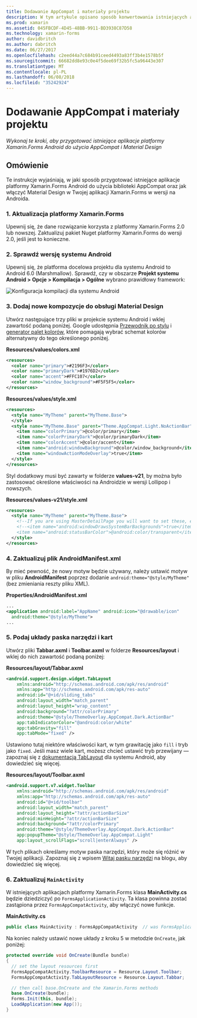 ```yaml
---
title: Dodawanie AppCompat i materiały projektu
description: W tym artykule opisano sposób konwertowania istniejących aplikacji systemu Android na platformie Xamarin.Forms w celu umożliwienia korzystania z AppCompat i Material Design.
ms.prod: xamarin
ms.assetid: 045FBCDF-4D45-48BB-9911-BD3938C87D58
ms.technology: xamarin-forms
author: davidbritch
ms.author: dabritch
ms.date: 06/27/2017
ms.openlocfilehash: c2eed44a7c684b91ceed4493a83ff3b4e1578b5f
ms.sourcegitcommit: 66682dd8e93c0e4f5dee69f32b5fc5a96443e307
ms.translationtype: MT
ms.contentlocale: pl-PL
ms.lasthandoff: 06/08/2018
ms.locfileid: "35242924"
---
```

# <a name="adding-appcompat-and-material-design"></a>Dodawanie AppCompat i materiały projektu

_Wykonaj te kroki, aby przygotować istniejące aplikacje platformy Xamarin.Forms Android do użycia AppCompat i Material Design_

<!-- source https://gist.github.com/jassmith/a3b2a543f99126782936
https://blog.xamarin.com/material-design-for-your-xamarin-forms-android-apps/ -->

## <a name="overview"></a>Omówienie

Te instrukcje wyjaśniają, w jaki sposób przygotować istniejące aplikacje platformy Xamarin.Forms Android do użycia biblioteki AppCompat oraz jak włączyć Material Design w Twojej aplikacji Xamarin.Forms w wersji na Androida.

### <a name="1-update-xamarinforms"></a>1. Aktualizacja platformy Xamarin.Forms

Upewnij się, że dane rozwiązanie korzysta z platformy Xamarin.Forms 2.0 lub nowszej. Zaktualizuj pakiet Nuget platformy Xamarin.Forms do wersji 2.0, jeśli jest to konieczne.

### <a name="2-check-android-version"></a>2. Sprawdź wersję systemu Android

Upewnij się, że platforma docelowa projektu dla systemu Android to Android 6.0 (Marshmallow). Sprawdź, czy w obszarze **Projekt systemu Android > Opcje > Kompilacja > Ogólne** wybrano prawidłowy framework:

 ![](appcompat-images/target-android-6-sml.png "Konfiguracja kompilacji dla systemu Android")

### <a name="3-add-new-themes-to-support-material-design"></a>3. Dodaj nowe kompozycje do obsługi Material Design

Utwórz następujące trzy pliki w projekcie systemu Android i wklej zawartość podaną poniżej. Google udostępnia [Przewodnik po stylu](http://www.google.com/design/spec/style/color.html#color-color-palette) i [generator palet kolorów](http://www.materialpalette.com/), które pomagają wybrać schemat kolorów alternatywny do tego określonego poniżej.

**Resources/values/colors.xml**

```xml
<resources>
  <color name="primary">#2196F3</color>
  <color name="primaryDark">#1976D2</color>
  <color name="accent">#FFC107</color>
  <color name="window_background">#F5F5F5</color>
</resources>
```

**Resources/values/style.xml**

```xml
<resources>
  <style name="MyTheme" parent="MyTheme.Base">
  </style>
  <style name="MyTheme.Base" parent="Theme.AppCompat.Light.NoActionBar">
    <item name="colorPrimary">@color/primary</item>
    <item name="colorPrimaryDark">@color/primaryDark</item>
    <item name="colorAccent">@color/accent</item>
    <item name="android:windowBackground">@color/window_background</item>
    <item name="windowActionModeOverlay">true</item>
  </style>
</resources>
```

Styl dodatkowy musi być zawarty w folderze **values-v21**, by można było zastosować określone właściwości na Androidzie w wersji Lollipop i nowszych.

**Resources/values-v21/style.xml**

```xml
<resources>
  <style name="MyTheme" parent="MyTheme.Base">
    <!--If you are using MasterDetailPage you will want to set these, else you can leave them out-->
    <!--<item name="android:windowDrawsSystemBarBackgrounds">true</item>
    <item name="android:statusBarColor">@android:color/transparent</item>-->
  </style>
</resources>
```

### <a name="4-update-androidmanifestxml"></a>4. Zaktualizuj plik AndroidManifest.xml

By mieć pewność, że nowy motyw będzie używany, należy ustawić motyw w pliku **AndroidManifest** poprzez dodanie `android:theme="@style/MyTheme"` (bez zmieniania reszty pliku XML).

**Properties/AndroidManifest.xml**

```xml
...
<application android:label="AppName" android:icon="@drawable/icon"
  android:theme="@style/MyTheme">
...
```

### <a name="5-provide-toolbar-and-tab-layouts"></a>5. Podaj układy paska narzędzi i kart

Utwórz pliki **Tabbar.axml** i **Toolbar.axml** w folderze **Resources/layout** i wklej do nich zawartość podaną poniżej:

**Resources/layout/Tabbar.axml**

```xml
<android.support.design.widget.TabLayout
    xmlns:android="http://schemas.android.com/apk/res/android"
    xmlns:app="http://schemas.android.com/apk/res-auto"
    android:id="@+id/sliding_tabs"
    android:layout_width="match_parent"
    android:layout_height="wrap_content"
    android:background="?attr/colorPrimary"
    android:theme="@style/ThemeOverlay.AppCompat.Dark.ActionBar"
    app:tabIndicatorColor="@android:color/white"
    app:tabGravity="fill"
    app:tabMode="fixed" />
```

Ustawiono tutaj niektóre właściwości kart, w tym grawitację jako `fill` i tryb jako `fixed`.
Jeśli masz wiele kart, możesz chcieć ustawić tryb przewijany — zapoznaj się z [dokumentacją TabLayout](http://developer.android.com/reference/android/support/design/widget/TabLayout.html) dla systemu Android, aby dowiedzieć się więcej.

**Resources/layout/Toolbar.axml**

```xml
<android.support.v7.widget.Toolbar
    xmlns:android="http://schemas.android.com/apk/res/android"
    xmlns:app="http://schemas.android.com/apk/res-auto"
    android:id="@+id/toolbar"
    android:layout_width="match_parent"
    android:layout_height="?attr/actionBarSize"
    android:minHeight="?attr/actionBarSize"
    android:background="?attr/colorPrimary"
    android:theme="@style/ThemeOverlay.AppCompat.Dark.ActionBar"
    app:popupTheme="@style/ThemeOverlay.AppCompat.Light"
    app:layout_scrollFlags="scroll|enterAlways" />
```

W tych plikach określamy motyw paska narzędzi, który może się różnić w Twojej aplikacji.
Zapoznaj się z wpisem [Witaj pasku narzędzi](https://blog.xamarin.com/android-tips-hello-toolbar-goodbye-action-bar/) na blogu, aby dowiedzieć się więcej.


### <a name="6-update-the-mainactivity"></a>6. Zaktualizuj `MainActivity`

W istniejących aplikacjach platformy Xamarin.Forms klasa **MainActivity.cs** będzie dziedziczyć po `FormsApplicationActivity`. Ta klasa powinna zostać zastąpiona przez `FormsAppCompatActivity`, aby włączyć nowe funkcje.

**MainActivity.cs**

```csharp
public class MainActivity : FormsAppCompatActivity  // was FormsApplicationActivity
```

Na koniec należy ustawić nowe układy z kroku 5 w metodzie `OnCreate`, jak poniżej:

```csharp
protected override void OnCreate(Bundle bundle)
{
  // set the layout resources first
  FormsAppCompatActivity.ToolbarResource = Resource.Layout.Toolbar;
  FormsAppCompatActivity.TabLayoutResource = Resource.Layout.Tabbar;

  // then call base.OnCreate and the Xamarin.Forms methods
  base.OnCreate(bundle);
  Forms.Init(this, bundle);
  LoadApplication(new App());
}
```
